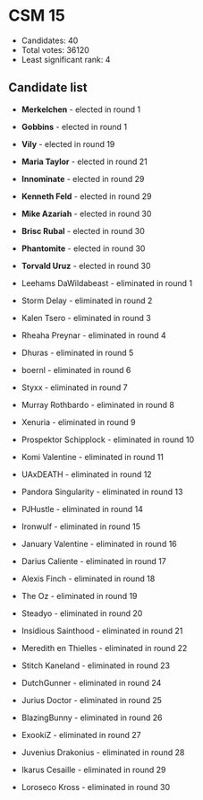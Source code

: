 # CSM 15

* Candidates: 40
* Total votes: 36120
* Least significant rank: 4

## Candidate list


  * **Merkelchen** - elected in round 1
  * **Gobbins** - elected in round 1
  * **Vily** - elected in round 19
  * **Maria Taylor** - elected in round 21
  * **Innominate** - elected in round 29
  * **Kenneth Feld** - elected in round 29
  * **Mike Azariah** - elected in round 30
  * **Brisc Rubal** - elected in round 30
  * **Phantomite** - elected in round 30
  * **Torvald Uruz** - elected in round 30


  * Leehams DaWildabeast - eliminated in round 1
  * Storm Delay - eliminated in round 2
  * Kalen Tsero - eliminated in round 3
  * Rheaha Preynar - eliminated in round 4
  * Dhuras - eliminated in round 5
  * boernl - eliminated in round 6
  * Styxx - eliminated in round 7
  * Murray Rothbardo - eliminated in round 8
  * Xenuria - eliminated in round 9
  * Prospektor Schipplock - eliminated in round 10
  * Komi Valentine - eliminated in round 11
  * UAxDEATH - eliminated in round 12
  * Pandora Singularity - eliminated in round 13
  * PJHustle - eliminated in round 14
  * Ironwulf - eliminated in round 15
  * January Valentine - eliminated in round 16
  * Darius Caliente - eliminated in round 17
  * Alexis Finch - eliminated in round 18
  * The Oz - eliminated in round 19
  * Steadyo - eliminated in round 20
  * Insidious Sainthood - eliminated in round 21
  * Meredith en Thielles - eliminated in round 22
  * Stitch Kaneland - eliminated in round 23
  * DutchGunner - eliminated in round 24
  * Jurius Doctor - eliminated in round 25
  * BlazingBunny - eliminated in round 26
  * ExookiZ - eliminated in round 27
  * Juvenius Drakonius - eliminated in round 28
  * Ikarus Cesaille - eliminated in round 29
  * Loroseco Kross - eliminated in round 30

